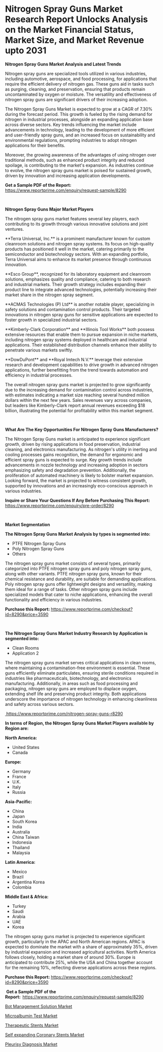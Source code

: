 <p><h1>Nitrogen Spray Guns Market Research Report Unlocks Analysis on the Market Financial Status, Market Size, and Market Revenue upto 2031</h1></p><p><strong>Nitrogen Spray Guns Market Analysis and Latest Trends</strong></p>
<p><p>Nitrogen spray guns are specialized tools utilized in various industries, including automotive, aerospace, and food processing, for applications that require the efficient delivery of nitrogen gas. These guns aid in tasks such as purging, cleaning, and preservation, ensuring that products remain uncontaminated by oxygen or moisture. The versatility and effectiveness of nitrogen spray guns are significant drivers of their increasing adoption.</p><p>The Nitrogen Spray Guns Market is expected to grow at a CAGR of 7.30% during the forecast period. This growth is fueled by the rising demand for nitrogen in industrial processes, alongside an expanding application base across diverse sectors. Key trends influencing the market include advancements in technology, leading to the development of more efficient and user-friendly spray guns, and an increased focus on sustainability and environmental regulations, prompting industries to adopt nitrogen applications for their benefits.</p><p>Moreover, the growing awareness of the advantages of using nitrogen over traditional methods, such as enhanced product integrity and reduced spoilage, is contributing to the market's expansion. As industries continue to evolve, the nitrogen spray guns market is poised for sustained growth, driven by innovation and increasing application developments.</p></p>
<p><strong>Get a Sample PDF of the Report:&nbsp;</strong> <a href="https://www.reportprime.com/enquiry/request-sample/8290">https://www.reportprime.com/enquiry/request-sample/8290</a></p>
<p>&nbsp;</p>
<p><strong>Nitrogen Spray Guns Major Market Players</strong></p>
<p><p>The nitrogen spray guns market features several key players, each contributing to its growth through various innovative solutions and joint ventures. </p><p>**Terra Universal, Inc.** is a prominent manufacturer known for custom cleanroom solutions and nitrogen spray systems. Its focus on high-quality products has positioned it well in the market, catering primarily to the semiconductor and biotechnology sectors. With an expanding portfolio, Terra Universal aims to enhance its market presence through continuous innovation.</p><p>**Esco Group**, recognized for its laboratory equipment and cleanroom solutions, emphasizes quality and compliance, catering to both research and industrial markets. Their growth strategy includes expanding their product line to integrate advanced technologies, potentially increasing their market share in the nitrogen spray segment.</p><p>**ACMAS Technologies (P) Ltd** is another notable player, specializing in safety solutions and contamination control products. Their targeted innovations in nitrogen spray guns for sensitive applications are expected to foster growth in specialized industrial sectors.</p><p>**Kimberly-Clark Corporation** and **Illinois Tool Works** both possess extensive resources that enable them to pursue expansion in niche markets, including nitrogen spray systems deployed in healthcare and industrial applications. Their established distribution channels enhance their ability to penetrate various markets swiftly.</p><p>**DowDuPont** and **Royal Imtech N.V.** leverage their extensive research and development capabilities to drive growth in advanced nitrogen applications, further benefitting from the trend towards automation and efficiency in industrial processes.</p><p>The overall nitrogen spray guns market is projected to grow significantly due to the increasing demand for contamination control across industries, with estimates indicating a market size reaching several hundred million dollars within the next few years. Sales revenues vary across companies, but leaders like Kimberly-Clark report annual revenues exceeding $18 billion, illustrating the potential for profitability within this market segment.</p></p>
<p>&nbsp;</p>
<p><strong>What Are The Key Opportunities For Nitrogen Spray Guns Manufacturers?</strong></p>
<p><p>The Nitrogen Spray Guns market is anticipated to experience significant growth, driven by rising applications in food preservation, industrial cleaning, and electronics manufacturing. As nitrogen's utility in inerting and cooling processes gains recognition, the demand for ergonomic and efficient spray guns is expected to surge. Key growth trends include advancements in nozzle technology and increasing adoption in sectors emphasizing safety and degradation prevention. Additionally, the proliferation of automated machinery is likely to bolster market expansion. Looking forward, the market is projected to witness consistent growth, supported by innovations and an increasingly eco-conscious approach in various industries.</p></p>
<p><strong>Inquire or Share Your Questions If Any Before Purchasing This Report:</strong> <a href="https://www.reportprime.com/enquiry/pre-order/8290">https://www.reportprime.com/enquiry/pre-order/8290</a></p>
<p>&nbsp;</p>
<p><strong>Market Segmentation</strong></p>
<p><strong>The Nitrogen Spray Guns Market Analysis by types is segmented into:</strong></p>
<p><ul><li>PTFE Nitrogen Spray Guns</li><li>Poly Nitrogen Spray Guns</li><li>Others</li></ul></p>
<p><p>The nitrogen spray guns market consists of several types, primarily categorized into PTFE nitrogen spray guns and poly nitrogen spray guns, along with other variants. PTFE nitrogen spray guns, known for their chemical resistance and durability, are suitable for demanding applications. Poly nitrogen spray guns offer lightweight designs and versatility, making them ideal for a range of tasks. Other nitrogen spray guns include specialized models that cater to niche applications, enhancing the overall functionality and efficiency in various industries.</p></p>
<p><strong>Purchase this Report:&nbsp;</strong><a href="https://www.reportprime.com/checkout?id=8290&price=3590">https://www.reportprime.com/checkout?id=8290&price=3590</a></p>
<p>&nbsp;</p>
<p><strong>The Nitrogen Spray Guns Market Industry Research by Application is segmented into:</strong></p>
<p><ul><li>Clean Rooms</li><li>Application 2</li></ul></p>
<p><p>The nitrogen spray guns market serves critical applications in clean rooms, where maintaining a contamination-free environment is essential. These guns efficiently eliminate particulates, ensuring sterile conditions required in industries like pharmaceuticals, biotechnology, and electronics manufacturing. Additionally, in areas such as food processing and packaging, nitrogen spray guns are employed to displace oxygen, extending shelf life and preserving product integrity. Both applications underscore the importance of nitrogen technology in enhancing cleanliness and safety across various sectors.</p></p>
<p><a href="https://www.reportprime.com/nitrogen-spray-guns-r8290">&nbsp;https://www.reportprime.com/nitrogen-spray-guns-r8290</a></p>
<p><strong>In terms of Region, the Nitrogen Spray Guns Market Players available by Region are:</strong></p>
<p>
    <p> <strong> North America: </strong>
        <ul>
            <li>United States</li>
            <li>Canada</li>
        </ul>
        </p> 
    <p> <strong> Europe: </strong>
        <ul>
            <li>Germany</li>
            <li>France</li>
            <li>U.K.</li>
            <li>Italy</li>
            <li>Russia</li>
        </ul>
        </p> 
    <p> <strong> Asia-Pacific: </strong>
        <ul>
            <li>China</li>
            <li>Japan</li>
            <li>South Korea</li>
            <li>India</li>
            <li>Australia</li>
            <li>China Taiwan</li>
            <li>Indonesia</li>
            <li>Thailand</li>
            <li>Malaysia</li>
        </ul>
        </p> 
    <p> <strong> Latin America: </strong>
        <ul>
            <li>Mexico</li>
            <li>Brazil</li>
            <li>Argentina Korea</li>
            <li>Colombia</li>
        </ul>
        </p> 
    <p> <strong> Middle East & Africa: </strong>
        <ul>
            <li>Turkey</li>
            <li>Saudi</li>
            <li>Arabia</li>
            <li>UAE</li>
            <li>Korea</li>
        </ul>
    </p>
    </p>
<p><p>The nitrogen spray guns market is projected to experience significant growth, particularly in the APAC and North American regions. APAC is expected to dominate the market with a share of approximately 35%, driven by industrial expansion and increased agricultural activities. North America follows closely, holding a market share of around 30%. Europe is anticipated to contribute 25%, while the USA and China together account for the remaining 10%, reflecting diverse applications across these regions.</p></p>
<p><strong>Purchase this Report: </strong><a href="https://www.reportprime.com/checkout?id=8290&price=3590">https://www.reportprime.com/checkout?id=8290&price=3590</a></p>
<p>&nbsp;<strong>Get a Sample PDF of the Report:&nbsp;&nbsp;</strong><a href="https://www.reportprime.com/enquiry/request-sample/8290">https://www.reportprime.com/enquiry/request-sample/8290</a></p>
<p><strong></strong></p>
<p><p><a href="https://issuu.com/reportprime-2/docs/bot-management-solution-market-size_08571d45cf48e9">Bot Management Solution Market</a></p><p><a href="https://www.linkedin.com/pulse/what-emerging-market-trends-microalbumin-test-detailed-overview-oz2tc?trackingId=GFl4u2FAQsSWaX6JIpAQuQ%3D%3D">Microalbumin Test Market</a></p><p><a href="https://medium.com/@sac-m/therapeutic-stents-market-outlook-and-forecast-from-2024-to-2031-4855ade487c3">Therapeutic Stents Market</a></p><p><a href="https://medium.com/@sac-m/global-self-expanding-coronary-stents-market-trends-forecasts-and-market-strategic-analysis-27214724dae4">Self expanding Coronary Stents Market</a></p><p><a href="https://www.linkedin.com/pulse/pleurisy-diagnosis-market-size-share-trends-analysis-report-0gibc?trackingId=EaRYQ7zoTV%2BJ5D3JTsEYPw%3D%3D">Pleurisy Diagnosis Market</a></p></p>